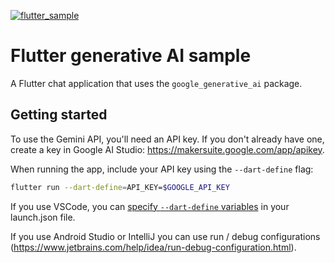 [![flutter_sample](https://github.com/google/generative-ai-dart/actions/workflows/flutter_sample.yml/badge.svg)](https://github.com/google/generative-ai-dart/actions/workflows/flutter_sample.yml)

# Flutter generative AI sample

A Flutter chat application that uses the `google_generative_ai` package.

## Getting started

To use the Gemini API, you'll need an API key. If you don't already have one, 
create a key in Google AI Studio: https://makersuite.google.com/app/apikey.

When running the app, include your API key using the `--dart-define` flag:

```bash
flutter run --dart-define=API_KEY=$GOOGLE_API_KEY
```

If you use VSCode, you can [specify `--dart-define`
variables](https://dartcode.org/docs/using-dart-define-in-flutter/) in your
launch.json file.

If you use Android Studio or IntelliJ you can use run / debug configurations
(https://www.jetbrains.com/help/idea/run-debug-configuration.html).
